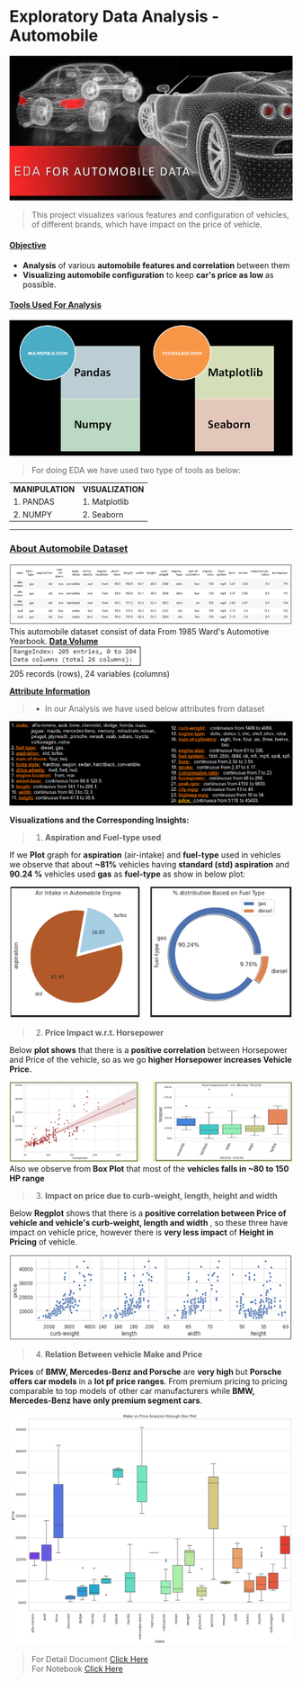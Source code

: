 # Exploratory Data Analysis - Automobile
![enter image description here](https://github.com/ankesh-verma/EDA-Automobile-Data/blob/main/image/HeadImage.jpg?raw=true)
> This project visualizes various features and configuration of vehicles, of different brands, which have impact on the price of vehicle.

#### <u>Objective</u>
  * <b> Analysis</b> of various <b>automobile features and correlation</b> between them
  * <b>Visualizing automobile configuration</b> to keep <b>car's price as low </b>as possible. 

####  <u>Tools Used For Analysis</u>
![EDA TOOLS](https://github.com/ankesh-verma/EDA-Automobile-Data/blob/main/image/Tool.PNG?raw=true)
> For doing EDA we have used two type of tools as below:
<table align=center>
<tr><td><b>MANIPULATION</b></td><td><b>VISUALIZATION</b></td></tr>
<tr><td>1. PANDAS</td><td>1. Matplotlib</td></tr>
<tr><td>2. NUMPY</td><td>2.  Seaborn </td></tr>
</table>
<hr>

### <u>About Automobile Dataset</u>
![enter image description here](https://github.com/ankesh-verma/EDA-Automobile-Data/blob/main/image/DataSet.PNG?raw=true)
<br>This automobile dataset consist of data From 1985 Ward's Automotive Yearbook.
<u>**Data Volume**</u>     
![enter image description here](https://github.com/ankesh-verma/EDA-Automobile-Data/blob/main/image/rows_cols.PNG?raw=true)
 <br> 205 records (rows), 24 variables (columns)
            
 **<u>Attribute Information</u>**
 > * In our Analysis we have used below attributes from dataset
 > 
![Attributes used for EDA](https://github.com/ankesh-verma/EDA-Automobile-Data/blob/main/image/attribute_info.PNG?raw=true)

**Visualizations and the Corresponding Insights:**

> 1.  **Aspiration and Fuel-type used**
> 
  If we **Plot** graph for **aspiration** (air-intake) and **fuel-type** used in vehicles we observe that about **~81%** vehicles having **standard (std) aspiration** and **90.24 %** vehicles used **gas** as **fuel-type** as show in below plot:
 
![enter image description here](https://github.com/ankesh-verma/EDA-Automobile-Data/blob/main/image/Univariate.PNG?raw=true)
    
> 2. **Price Impact w.r.t. Horsepower**

Below **plot shows** that there is a **positive correlation** between Horsepower and Price of the vehicle, so as we go **higher Horsepower  increases Vehicle Price.**

![enter image description here](https://github.com/ankesh-verma/EDA-Automobile-Data/blob/main/image/HP_Price.PNG?raw=true)
Also we observe from **Box Plot** that most of the **vehicles falls in ~80 to 150 HP range**

> 3. **Impact on price due to curb-weight, length, height and width**
> 
Below **Regplot** shows that there is a **positive correlation between Price of vehicle and vehicle's curb-weight, length and width** , so these three have impact on vehicle price, however there is **very less impact** of **Height in Pricing** of vehicle.

![enter image description here](https://github.com/ankesh-verma/EDA-Automobile-Data/blob/main/image/BS_CW_HT.PNG?raw=true)

> 4. **Relation Between vehicle Make and Price**

**Prices** of **BMW, Mercedes-Benz and Porsche** are **very high** but **Porsche offers car models** in a **lot pf price ranges**. From premium pricing to pricing comparable to top models of other car manufacturers while **BMW, Mercedes-Benz have only premium segment cars**.

![enter image description here](https://github.com/ankesh-verma/EDA-Automobile-Data/blob/main/image/make_VS_Price.png?raw=true)

> For Detail Document [Click Here](https://github.com/ankesh-verma/EDA-Automobile-Data/blob/main/PDF/EDA_AutomobileDataset.pdf)<br>
> For Notebook [Click Here](https://github.com/ankesh-verma/EDA-Automobile-Data/blob/main/ipnb/AutomobileEDA.ipynb)
